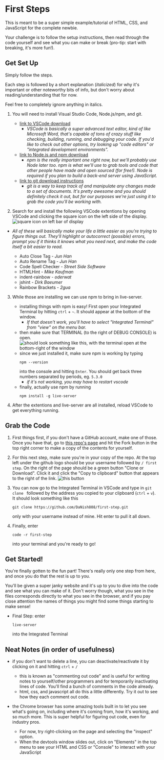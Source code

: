 # First Steps

This is meant to be a super simple example/tutorial of HTML, CSS, and JavaScript for the complete newbie. 

Your challenge is to follow the setup instructions, then read through the code yourself and see what you can make or break (pro-tip: start with breaking, it's more fun!).

## Get Set Up
Simply follow the steps. 

Each step is followed by a short explanation (*italicized*) for why it's important or other noteworthy bits of info, but don't worry about reading/understanding that for now. 

Feel free to completely ignore anything in italics.

1. You will need to install Visual Studio Code, Node.js/npm, and git.
    - [link to VSCode download](https://code.visualstudio.com/download)
        - *VSCode is basically a super advanced text editor, kind of like Microsoft Word, that's capable of tons of crazy stuff like checking, building, running, and debugging your code. If you'd like to check out other options, try looking up "code editors" or "integrated development environments".*
    - [link to Node.js and npm download](https://www.npmjs.com/get-npm)
        - *npm is the really important one right now, but we'll probably use Node later too. npm is what we'll use to grab tools and code that other people have made and open sourced (for free!). Node is required if you plan to build a back-end server using JavaScript.*
    - [link to git download instructions](https://git-scm.com/book/en/v2/Getting-Started-Installing-Git)
        - *git is a way to keep track of and manipulate any changes made to a set of documents. It's pretty awesome and you should definitely check it out, but for our purposes we're just using it to grab the code you'll be working with.*

2. Search for and install the following VSCode extentions by opening VSCode and clicking the square icon on the left side of the display.
![square icon on left bar of display](https://cdn-images-1.medium.com/max/1000/1*w6xEGxrvWorMLfVRGvyNrQ.png)

- *All of these will basically make your life a little easier as you're trying to figure things out. They'll highlight or autocorrect (possible) errors, prompt you if it thinks it knows what you need next, and make the code itself a bit easier to read.*

    - Auto Close Tag - *Jun Han*
    - Auto Rename Tag - *Jun Han*
    - Code Spell Checker - *Street Side Software*
    - HTMLHint - *Mike Kaufman*
    - indent-rainbow - *oderwat*
    - jshint - *Dirk Baeumer*
    - Rainbow Brackets - *2gua*

3. While those are installing we can use npm to bring in live-server.
    - installing things with npm is easy! First open your Integrated Terminal by hitting `ctrl` + `~`. It should appear at the bottom of the window.
        - *If that doesn't work, you'll have to select "Integrated Terminal" from "view" on the menu bar.*
    - then make sure that TERMINAL (to the right of DEBUG CONSOLE) is open.
    ![should look something like this, with the terminal open at the bottom-right of the window](https://user-images.githubusercontent.com/37066698/37277100-d468047c-2637-11e8-8244-fcd4342fb68a.png)
    - since we just installed it, make sure npm is working by typing 
        ```
        npm --version
        ``` 
        into the console and hitting `Enter`. You should get back three numbers separated by periods, eg. `5.3.0`
        - *if it's not working, you may have to restart vscode*
    - finally, actually use npm by running 
        ```
        npm install -g live-server
        ```


4. After the extentions and live-server are all installed, reload VSCode to get everything running.

## Grab the Code

1. First things first, if you don't have a GitHub account, make one of those. Once you have that, go to [this repo's page](https://github.com/DaNish808/first-step) and hit the Fork button in the top right corner to make a copy of the contents for yourself. 

2. For this next step, make sure you're in your copy of the repo. At the top left under the github logo should be your username followed by `/ first step`. On the right of the page should be a green button "Clone or Download". Click it and click the "Copy to clipboard" button that appears to the right of the link. ![this button](https://docs.buddybuild.com/repository/github/img/copy-clone-url.png)

3. You can now go to the Integrated Terminal in VSCode and type in `git clone ` followed by the address you copied to your clipboard (`ctrl` + `v`). It should look something like this
    ```
    git clone https://github.com/DaNish808/first-step.git
    ```
    only with your username instead of mine. Hit enter to pull it all down.

4. Finally, enter
    ```
    code -r first-step
    ```
    into your terminal and you're ready to go!


## Get Started!

You're finally gotten to the fun part! There's really only one step from here, and once you do that the rest is up to you. 

You'll be given a super janky website and it's up to you to dive into the code and see what you can make of it. Don't worry though, what you see in the files corresponds directly to what you see in the browser, and if you pay close attention the names of things you might find some things starting to make sense!

- Final Step: enter
    ```
    live-server
    ```
    into the Integrated Terminal

## Neat Notes (in order of usefulness)

- if you don't want to delete a line, you can deactivate/reactivate it by clicking on it and hitting `ctrl` + `/`
    - this is known as "commenting out code" and is useful for writing notes to yourself/other programmers and for temporarily inactivating lines of code. You'll find a bunch of comments in the code already.
    - html, css, and javascript all do this a little differently. Try it out to see how they each comment out code.

- the Chrome browser has some amazing tools built in to let you see what's going on, including where it's coming from, how it's working, and so much more. This is super helpful for figuring out code, even for industry pros.
    - For now, try right-clicking on the page and selecting the "inspect" option.
    - When the devtools window slides out, click on "Elements" in the top menu to see your HTML and CSS or "Console" to interact with your JavaScript